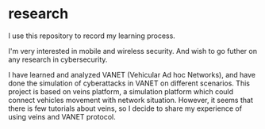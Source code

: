 # research



I use this repository to record my learning process.

I'm very interested in mobile and wireless security. And wish to go futher on any research in cybersecurity. 

I have learned and analyzed VANET (Vehicular Ad hoc Networks), and have done the simulation of cyberattacks in VANET on different scenarios.  This project is based on veins platform, a simulation platform which could connect vehicles movement with network situation. However, it seems that there is few tutorials about veins, so I decide to share my experience of using veins and VANET protocol.



